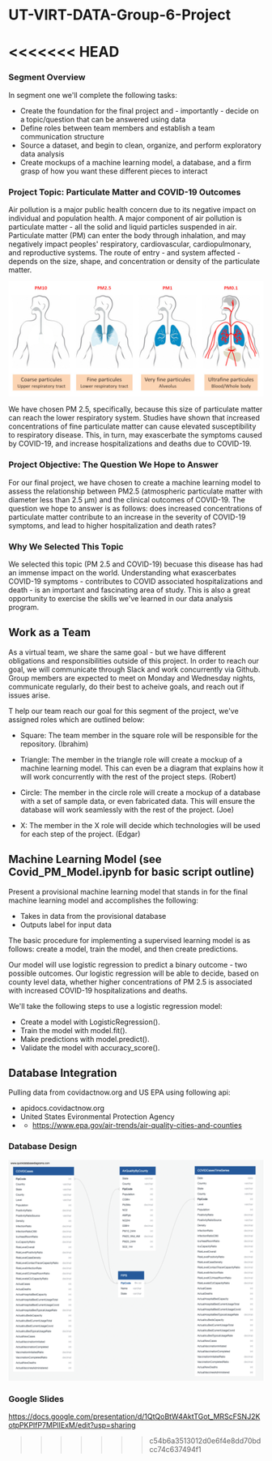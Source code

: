 # UT-VIRT-DATA-Group-6-Project
<<<<<<< HEAD
=======

### Segment Overview
In segment one we'll complete the following tasks:
- Create the foundation for the final project and - importantly - decide on a topic/question that can be answered using data
- Define roles between team members and establish a team communication structure
- Source a dataset, and begin to clean, organize, and perform exploratory data analysis
- Create mockups of a machine learning model, a database, and a firm grasp of how you want these different pieces to interact

### Project Topic: Particulate Matter and COVID-19 Outcomes
Air pollution is a major public health concern due to its negative impact on individual and population health. A major component of air pollution is particulate matter - all the solid and liquid particles suspended in air. Particulate matter (PM) can enter the body through inhalation, and may negatively impact peoples' respiratory, cardiovascular, cardiopulmonary, and reproductive systems. The route of entry - and system affected - depends on the size, shape, and concentration or density of the particulate matter.

![](Resources/ParticulateMatter.jpg)

We have chosen PM 2.5, specifically, because this size of particulate matter can reach the lower respiratory system. Studies have shown that increased concentrations of fine particulate matter can cause elevated susceptibility to respiratory disease. This, in turn, may exascerbate the symptoms caused by COVID-19, and increase hospitalizations and deaths due to COVID-19.

### Project Objective: The Question We Hope to Answer
For our final project, we have chosen to create a machine learning model to assess the relationship between PM2.5 (atmospheric particulate matter with diameter less than 2.5 μm) and the clinical outcomes of COVID-19. The question we hope to answer is as follows: does increased concentrations of particulate matter contribute to an increase in the severity of COVID-19 symptoms, and lead to higher hospitalization and death rates?

### Why We Selected This Topic
We selected this topic (PM 2.5 and COVID-19) becuase this disease has had an immense impact on the world. Understanding what exascerbates COVID-19 symptoms - contributes to COVID associated hospitalizations and death - is an important and fascinating area of study. This is also a great opportunity to exercise the skills we've learned in our data analysis program.

## Work as a Team
As a virtual team, we share the same goal - but we have different obligations and responsibilities outside of this project. In order to reach our goal, we will communicate through Slack and work concurrently via Github. Group members are expected to meet on Monday and Wednesday nights, communicate regularly, do their best to acheive goals, and reach out if issues arise.

T help our team reach our goal for this segment of the project, we've assigned roles which are outlined below:
- Square: The team member in the square role will be responsible for the repository. (Ibrahim)

- Triangle: The member in the triangle role will create a mockup of a machine learning model. This can even be a diagram that explains how it will work concurrently with the rest of the project steps. (Robert)

- Circle: The member in the circle role will create a mockup of a database with a set of sample data, or even fabricated data. This will ensure the database will work seamlessly with the rest of the project. (Joe)

- X: The member in the X role will decide which technologies will be used for each step of the project. (Edgar)

## Machine Learning Model (see Covid_PM_Model.ipynb for basic script outline)
Present a provisional machine learning model that stands in for the final machine learning model and accomplishes the following:

- Takes in data from the provisional database
- Outputs label for input data

The basic procedure for implementing a supervised learning model is as follows: create a model, train the model, and then create predictions.

Our model will use logistic regression to predict a binary outcome - two possible outcomes. Our logistic regression will be able to decide, based on county level data, whether higher concentrations of PM 2.5 is associated with increased COVID-19 hospitalizations and deaths.

 We'll take the following steps to use a logistic regression model:

- Create a model with LogisticRegression().
- Train the model with model.fit().
- Make predictions with model.predict().
- Validate the model with accuracy_score().


## Database Integration
Pulling data from covidactnow.org and US EPA using following api:
- apidocs.covidactnow.org
- United States Evironmental Protection Agency
- - https://www.epa.gov/air-trends/air-quality-cities-and-counties


### Database Design

![](Resources/CovidProjectDatabaseDesign.png)



### Google Slides
https://docs.google.com/presentation/d/1QtQoBtW4AktTGot_MRScFSNJ2KotpPKPlfP7MPlIExM/edit?usp=sharing






>>>>>>> c54b6a3513012d0e6f4e8dd70bdcc74c637494f1
